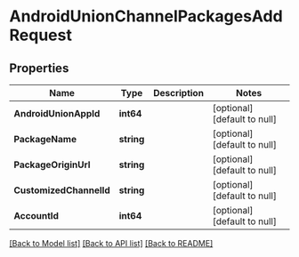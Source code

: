# AndroidUnionChannelPackagesAddRequest

## Properties
Name | Type | Description | Notes
------------ | ------------- | ------------- | -------------
**AndroidUnionAppId** | **int64** |  | [optional] [default to null]
**PackageName** | **string** |  | [optional] [default to null]
**PackageOriginUrl** | **string** |  | [optional] [default to null]
**CustomizedChannelId** | **string** |  | [optional] [default to null]
**AccountId** | **int64** |  | [optional] [default to null]

[[Back to Model list]](../README.md#documentation-for-models) [[Back to API list]](../README.md#documentation-for-api-endpoints) [[Back to README]](../README.md)


